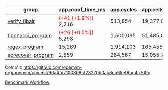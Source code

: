 | group | app.proof_time_ms | app.cycles | app.cells_used | leaf.proof_time_ms | leaf.cycles | leaf.cells_used |
| -- | -- | -- | -- | -- | -- | -- |
| [verify_fibair](https://github.com/openvm-org/openvm/blob/benchmark-results/benchmarks-pr/1302/verify_fibair-96a4fd7100308cf23270b0ab8cb65ef6bc4c709c.md) |<span style='color: red'>(+41 [+1.9%])</span> 2,216 |  513,854 |  19,377,061 |- | - | - |
| [fibonacci_program](https://github.com/openvm-org/openvm/blob/benchmark-results/benchmarks-pr/1302/fibonacci-96a4fd7100308cf23270b0ab8cb65ef6bc4c709c.md) |<span style='color: red'>(+26 [+0.5%])</span> 5,298 |  1,500,095 |  51,485,080 |- | - | - |
| [regex_program](https://github.com/openvm-org/openvm/blob/benchmark-results/benchmarks-pr/1302/regex-96a4fd7100308cf23270b0ab8cb65ef6bc4c709c.md) | 15,269 |  1,914,103 |  165,455,373 |- | - | - |
| [ecrecover_program](https://github.com/openvm-org/openvm/blob/benchmark-results/benchmarks-pr/1302/ecrecover-96a4fd7100308cf23270b0ab8cb65ef6bc4c709c.md) | 2,559 |  284,567 |  15,055,723 |- | - | - |


Commit: https://github.com/openvm-org/openvm/commit/96a4fd7100308cf23270b0ab8cb65ef6bc4c709c

[Benchmark Workflow](https://github.com/openvm-org/openvm/actions/runs/12978507037)
